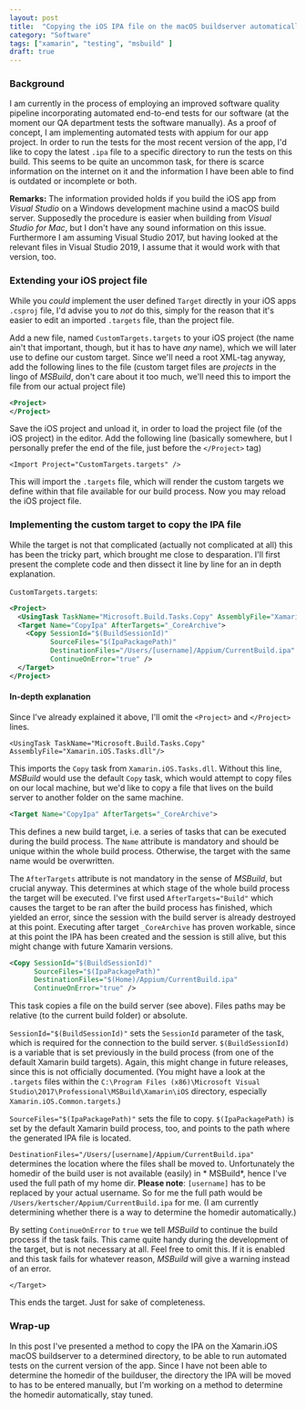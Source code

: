 ```yaml
---
layout: post
title:  "Copying the iOS IPA file on the macOS buildserver automatically"
category: "Software"
tags: ["xamarin", "testing", "msbuild" ]
draft: true
---
```


### Background

I am currently in the process of employing an improved software quality pipeline incorporating automated end-to-end tests for our software (at the moment our QA department tests the software manually). As a proof of concept, I am implementing automated tests with appium for our app project. In order to run the tests for the most recent version of the app, I'd like to copy the latest `.ipa` file to a specific directory to run the tests on this build. This seems to be quite an uncommon task, for there is scarce information on the internet on it and the information I have been able to find is outdated or incomplete or both. 

**Remarks:** The information provided holds if you build the iOS app from *Visual Studio* on a Windows development machine usind a macOS build server. Supposedly the procedure is easier when building from *Visual Studio for Mac*, but I don't have any sound information on this issue. Furthermore I am assuming Visual Studio 2017, but having looked at the relevant files in Visual Studio 2019, I assume that it would work with that version, too.

### Extending your iOS project file 

While you *could* implement the user defined `Target` directly in your iOS apps `.csproj` file, I'd advise you to *not* do this, simply for the reason that it's easier to edit an imported `.targets` file, than the project file. 

Add a new file, named `CustomTargets.targets` to your iOS project (the name ain't that important, though, but it has to have *any* name), which we will later use to define our custom target. Since we'll need a root XML-tag anyway, add the following lines to the file (custom target files are *projects* in the lingo of *MSBuild*, don't care about it too much, we'll need this to import the file from our actual project file)

```xml
<Project>
</Project>
```

Save the iOS project and unload it, in order to load the project file (of the iOS project) in the editor. Add the following line (basically somewhere, but I personally prefer the end of the file, just before the `</Project>` tag)

    <Import Project="CustomTargets.targets" />
	
This will import the `.targets` file, which will render the custom targets we define within that file available for our build process. Now you may reload the iOS project file.

### Implementing the custom target to copy the IPA file 

While the target is not that complicated (actually not complicated at all) this has been the tricky part, which brought me close to desparation. I'll first present the complete code and then dissect it line by line for an in depth explanation.

`CustomTargets.targets`: 

```xml
<Project>
  <UsingTask TaskName="Microsoft.Build.Tasks.Copy" AssemblyFile="Xamarin.iOS.Tasks.dll"/>
  <Target Name="CopyIpa" AfterTargets="_CoreArchive">   
    <Copy SessionId="$(BuildSessionId)" 
          SourceFiles="$(IpaPackagePath)" 
          DestinationFiles="/Users/[username]/Appium/CurrentBuild.ipa" 
          ContinueOnError="true" />
  </Target>
</Project>
```
	
#### In-depth explanation

Since I've already explained it above, I'll omit the `<Project>` and `</Project>` lines.

    <UsingTask TaskName="Microsoft.Build.Tasks.Copy" AssemblyFile="Xamarin.iOS.Tasks.dll"/>
	
This imports the `Copy` task from `Xamarin.iOS.Tasks.dll`. Without this line, *MSBuild* would use the default `Copy` task, which would attempt to copy files on our local machine, but we'd like to copy a file that lives on the build server to another folder on the same machine. 

```xml
<Target Name="CopyIpa" AfterTargets="_CoreArchive">  
```
	
This defines a new build target, i.e. a series of tasks that can be executed during the build process. The `Name` attribute is mandatory and should be unique within the whole build process. Otherwise, the target with the same name would be overwritten.

The `AfterTargets` attribute is not mandatory in the sense of *MSBuild*, but crucial anyway. This determines at which stage of the whole build process the target will be executed. I've first used `AfterTargets="Build"` which causes the target to be ran after the build process has finished, which yielded an error, since the session with the build server is already destroyed at this point. Executing after target `_CoreArchive` has proven workable, since at this point the IPA has been created and the session is still alive, but this might change with future Xamarin versions.
	
```xml
<Copy SessionId="$(BuildSessionId)" 
      SourceFiles="$(IpaPackagePath)" 
      DestinationFiles="$(Home)/Appium/CurrentBuild.ipa" 
      ContinueOnError="true" />
```
	
This task copies a file on the build server (see above). Files paths may be relative (to the current build folder) or absolute. 

`SessionId="$(BuildSessionId)"` sets the `SessionId` parameter of the task, which is required for the connection to the build server. `$(BuildSessionId)` is a variable that is set previously in the build process (from one of the default Xamarin build targets). Again, this might change in future releases, since this is not officially documented. (You might have a look at the `.targets` files within the `C:\Program Files (x86)\Microsoft Visual Studio\2017\Professional\MSBuild\Xamarin\iOS` directory, especially `Xamarin.iOS.Common.targets`.)

`SourceFiles="$(IpaPackagePath)"` sets the file to copy. `$(IpaPackagePath)` is set by the default Xamarin build process, too, and points to the path where the generated IPA file is located.

`DestinationFiles="/Users/[username]/Appium/CurrentBuild.ipa" ` determines the location where the files shall be moved to. Unfortunately the homedir of the build user is not available (easily) in * MSBuild*, hence I've used the full path of my home dir. **Please note**: `[username]` has to be replaced by your actual username. So for me the full path would be `/Users/kertscher/Appium/CurrentBuild.ipa` for me. (I am currently determining whether there is a way to determine the homedir automatically.)

By setting `ContinueOnError` to `true` we tell *MSBuild* to continue the build process if the task fails. This came quite handy during the development of the target, but is not necessary at all. Feel free to omit this. If it is enabled and this task fails for whatever reason, *MSBuild* will give a warning instead of an error.

```
</Target>
```

This ends the target. Just for sake of completeness.

### Wrap-up

In this post I've presented a method to copy the IPA on the Xamarin.iOS macOS buildserver to a determined directory, to be able to run automated tests on the current version of the app. Since I have not been able to determine the homedir of the builduser, the directory the IPA will be moved to has to be entered manually, but I'm working on a method to determine the homedir automatically, stay tuned.
